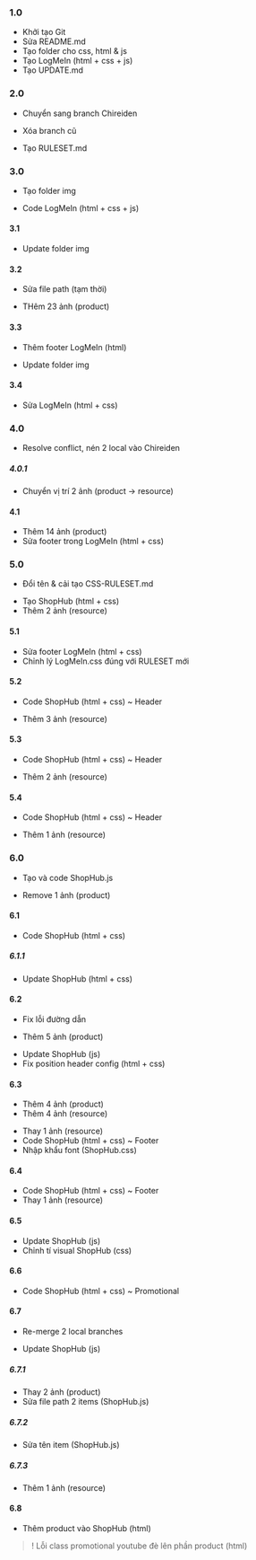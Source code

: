 ### 1.0
+ Khởi tạo Git
+ Sửa README.md
+ Tạo folder cho css, html & js
+ Tạo LogMeIn (html + css + js)
+ Tạo UPDATE.md

### 2.0
+ Chuyển sang branch Chireiden
- Xóa branch cũ
+ Tạo RULESET.md

### 3.0
+ Tạo folder img
* Code LogMeIn (html + css + js)

#### 3.1
+ Update folder img

#### 3.2
* Sửa file path (tạm thời)
+ THêm 23 ảnh (product)

#### 3.3
* Thêm footer LogMeIn (html)
+ Update folder img

#### 3.4
* Sửa LogMeIn (html + css)

### 4.0
+ Resolve conflict, nén 2 local vào Chireiden

##### 4.0.1
+ Chuyển vị trí 2 ảnh (product -> resource)

#### 4.1
+ Thêm 14 ảnh (product)
+ Sửa footer trong LogMeIn (html + css)

### 5.0
* Đổi tên & cải tạo CSS-RULESET.md
+ Tạo ShopHub (html + css)
+ Thêm 2 ảnh (resource)

#### 5.1
* Sửa footer LogMeIn (html + css)
* Chỉnh lý LogMeIn.css đúng với RULESET mới

#### 5.2
* Code ShopHub (html + css) ~ Header
+ Thêm 3 ảnh (resource)
#### 5.3
* Code ShopHub (html + css) ~ Header
+ Thêm 2 ảnh (resource)

#### 5.4
* Code ShopHub (html + css) ~ Header
+ Thêm 1 ảnh (resource)

### 6.0
+ Tạo và code ShopHub.js
- Remove 1 ảnh (product)

#### 6.1
* Code ShopHub (html + css)

##### 6.1.1
* Update ShopHub (html + css)

#### 6.2
* Fix lỗi đường dẫn
+ Thêm 5 ảnh (product)
* Update ShopHub (js)
* Fix position header config (html + css)

#### 6.3
+ Thêm 4 ảnh (product)
+ Thêm 4 ảnh (resource)
* Thay 1 ảnh (resource)
* Code ShopHub (html + css) ~ Footer
* Nhập khẩu font (ShopHub.css)

#### 6.4
* Code ShopHub (html + css) ~ Footer
* Thay 1 ảnh (resource)

#### 6.5
* Update ShopHub (js)
* Chỉnh tí visual ShopHub (css)

#### 6.6
* Code ShopHub (html + css) ~ Promotional

#### 6.7
+ Re-merge 2 local branches
* Update ShopHub (js)

##### 6.7.1
* Thay 2 ảnh (product)
* Sửa file path 2 items (ShopHub.js)

##### 6.7.2
* Sửa tên item (ShopHub.js)

##### 6.7.3
+ Thêm 1 ảnh (resource)

#### 6.8
+ Thêm product vào ShopHub (html)
> ! Lỗi class promotional youtube đè lên phần product (html)